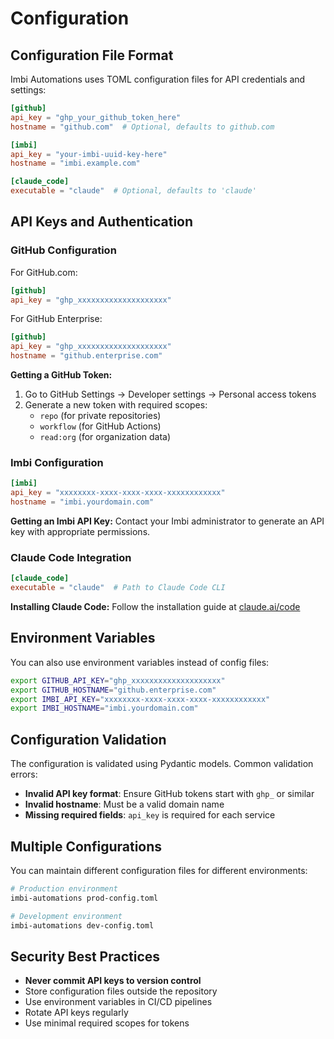 # Configuration

## Configuration File Format

Imbi Automations uses TOML configuration files for API credentials and settings:

```toml
[github]
api_key = "ghp_your_github_token_here"
hostname = "github.com"  # Optional, defaults to github.com

[imbi]
api_key = "your-imbi-uuid-key-here"
hostname = "imbi.example.com"

[claude_code]
executable = "claude"  # Optional, defaults to 'claude'
```

## API Keys and Authentication

### GitHub Configuration

For GitHub.com:
```toml
[github]
api_key = "ghp_xxxxxxxxxxxxxxxxxxxx"
```

For GitHub Enterprise:
```toml
[github]
api_key = "ghp_xxxxxxxxxxxxxxxxxxxx"
hostname = "github.enterprise.com"
```

**Getting a GitHub Token:**
1. Go to GitHub Settings → Developer settings → Personal access tokens
2. Generate a new token with required scopes:
   - `repo` (for private repositories)
   - `workflow` (for GitHub Actions)
   - `read:org` (for organization data)

### Imbi Configuration

```toml
[imbi]
api_key = "xxxxxxxx-xxxx-xxxx-xxxx-xxxxxxxxxxxx"
hostname = "imbi.yourdomain.com"
```

**Getting an Imbi API Key:**
Contact your Imbi administrator to generate an API key with appropriate permissions.

### Claude Code Integration

```toml
[claude_code]
executable = "claude"  # Path to Claude Code CLI
```

**Installing Claude Code:**
Follow the installation guide at [claude.ai/code](https://claude.ai/code)

## Environment Variables

You can also use environment variables instead of config files:

```bash
export GITHUB_API_KEY="ghp_xxxxxxxxxxxxxxxxxxxx"
export GITHUB_HOSTNAME="github.enterprise.com"
export IMBI_API_KEY="xxxxxxxx-xxxx-xxxx-xxxx-xxxxxxxxxxxx"
export IMBI_HOSTNAME="imbi.yourdomain.com"
```

## Configuration Validation

The configuration is validated using Pydantic models. Common validation errors:

- **Invalid API key format**: Ensure GitHub tokens start with `ghp_` or similar
- **Invalid hostname**: Must be a valid domain name
- **Missing required fields**: `api_key` is required for each service

## Multiple Configurations

You can maintain different configuration files for different environments:

```bash
# Production environment
imbi-automations prod-config.toml

# Development environment
imbi-automations dev-config.toml
```

## Security Best Practices

- **Never commit API keys to version control**
- Store configuration files outside the repository
- Use environment variables in CI/CD pipelines
- Rotate API keys regularly
- Use minimal required scopes for tokens
